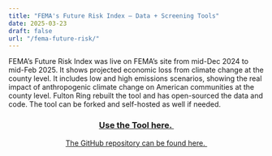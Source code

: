 ```yaml
---
title: "FEMA's Future Risk Index — Data + Screening Tools"
date: 2025-03-23
draft: false
url: "/fema-future-risk/"
---
```


<main class="container" id="page" role="main">
<article class="sections" data-page-sections="67c0af01346c062caef7af2e" id="sections">
<section class="page-section full-bleed-section layout-engine-section background-width--full-bleed section-height--medium content-width--wide horizontal-alignment--center vertical-alignment--middle" data-animation="none" data-controller="SectionWrapperController" data-current-context='{
"video": {
"playbackSpeed": 0.5,
"filter": 1,
"filterStrength": 0,
"zoom": 0,
"videoSourceProvider": "none"
},
"backgroundImageId": null,
"backgroundMediaEffect": null,
"divider": null,
"typeName": "page"
}' data-current-styles='{
"imageOverlayOpacity": 0.15,
"backgroundWidth": "background-width--full-bleed",
"sectionHeight": "section-height--medium",
"horizontalAlignment": "horizontal-alignment--center",
"verticalAlignment": "vertical-alignment--middle",
"contentWidth": "content-width--wide",
"customContentWidth": 50,
"sectionAnimation": "none",
"backgroundMode": "image"
}' data-fluid-engine-section="" data-section-id="67c0af01346c062caef7af32" data-section-theme="" data-test="page-section">
<div class="section-border">
<div class="section-background">
</div>
</div>
<div class="content-wrapper" style="
      
        
      
    ">
<div class="content">
<div data-fluid-engine="true"><div class="fluid-engine fe-67c0af01346c062caef7af31"><div class="fe-block fe-block-fd5a400f91a85184247a"><div class="sqs-block html-block sqs-block-html" data-blend-mode="NORMAL" data-block-type="2" data-border-radii='{"topLeft":{"unit":"px","value":0.0},"topRight":{"unit":"px","value":0.0},"bottomLeft":{"unit":"px","value":0.0},"bottomRight":{"unit":"px","value":0.0}}' id="block-fd5a400f91a85184247a"><div class="sqs-block-content">
<div class="sqs-html-content">
<p class="sqsrte-large" style="white-space:pre-wrap;">FEMA’s Future Risk Index was live on FEMA’s site from mid-Dec 2024 to mid-Feb 2025. It shows projected economic loss from climate change at the county level. It includes low and high emissions scenarios, showing the real impact of anthropogenic climate change on American communities at the county level. Fulton Ring rebuilt the tool and has open-sourced the data and code. The tool can be forked and self-hosted as well if needed.</p>
</div>
</div></div></div><div class="fe-block fe-block-7481856cce72d2fc59f7"><div class="sqs-block html-block sqs-block-html" data-blend-mode="NORMAL" data-block-type="2" data-border-radii='{"topLeft":{"unit":"px","value":0.0},"topRight":{"unit":"px","value":0.0},"bottomLeft":{"unit":"px","value":0.0},"bottomRight":{"unit":"px","value":0.0}}' id="block-7481856cce72d2fc59f7"><div class="sqs-block-content">
<div class="sqs-html-content">
<h1 style="text-align:center;white-space:pre-wrap;"><a href="https://fulton-ring.github.io/nri-future-risk/" target="_blank">Use the Tool here. </a></h1>
</div>
</div></div></div><div class="fe-block fe-block-0bc8323f73986a3fa920"><div class="sqs-block html-block sqs-block-html" data-blend-mode="NORMAL" data-block-type="2" data-border-radii='{"topLeft":{"unit":"px","value":0.0},"topRight":{"unit":"px","value":0.0},"bottomLeft":{"unit":"px","value":0.0},"bottomRight":{"unit":"px","value":0.0}}' id="block-0bc8323f73986a3fa920"><div class="sqs-block-content">
<div class="sqs-html-content">
<p class="" style="text-align:center;white-space:pre-wrap;"><a href="https://github.com/fulton-ring/nri-future-risk/tree/main/public" target="_blank">The GitHub repository can be found here. </a></p>
</div>
</div></div></div></div></div>
</div>
</div>
</section>
</article>
</main>